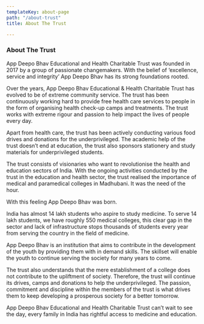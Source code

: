 ```yaml
---
templateKey: about-page
path: "/about-trust"
title: About The Trust

---
```

### About The Trust

App Deepo Bhav Educational and Health Charitable Trust was founded in 2017 by a group of passionate changemakers. With the belief of ‘excellence, service and integrity’ App Deepo Bhav has its strong foundations rooted.

Over the years, App Deepo Bhav Educational & Health Charitable Trust has evolved to be of extreme community service. The trust has been continuously working hard to provide free health care services to people in the form of organising health check-up camps and treatments. The trust works with extreme rigour and passion to help impact the lives of people every day.

Apart from health care, the trust has been actively conducting various food drives and donations for the underprivileged. The academic help of the trust doesn’t end at education, the trust also sponsors stationery and study materials for underprivileged students.

The trust consists of visionaries who want to revolutionise the health and education sectors of India. With the ongoing activities conducted by the trust in the education and health sector, the trust realised the importance of medical and paramedical colleges in Madhubani. It was the need of the hour.

With this feeling App Deepo Bhav was born.

India has almost 14 lakh students who aspire to study medicine. To serve 14 lakh students, we have roughly 550 medical colleges, this clear gap in the sector and lack of infrastructure stops thousands of students every year from serving the country in the field of medicine.

App Deepo Bhav is an institution that aims to contribute in the development of the youth by providing them with in demand skills. The skillset will enable the youth to continue serving the society for many years to come.

The trust also understands that the mere establishment of a college does not contribute to the upliftment of society. Therefore, the trust will continue its drives, camps and donations to help the underprivileged. The passion, commitment and discipline within the members of the trust is what drives them to keep developing a prosperous society for a better tomorrow.

App Deepo Bhav Educational and Health Charitable Trust can’t wait to see the day, every family in India has rightful access to medicine and education.